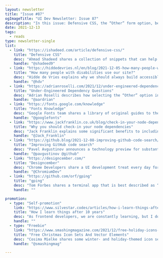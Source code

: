```yaml
---
layout: newsletter
title: "Issue #87"
ogImageTitle: "UI Dev Newsletter: Issue 87"
description: "In this issue: Defensive CSS, the “Other” form option, better ping app, and more."
date: 2021-12-13
tags:
  - reads
type: newsletter-single
list:
  - link: "https://ishadeed.com/article/defensive-css/"
    title: "Defensive CSS"
    desc: "Ahmad Shadeed shares a collection of snippets that can help you write CSS that is protected, which will lead to fewer issues in the future."
    handle: "@shadeed9"
  - link: "https://hiddedevries.nl/en/blog/2021-12-05-how-many-people-with-disabilities-use-our-site"
    title: "How many people with disabilities use our site?"
    desc: "Hidde de Vries explains why we should always build accessible sites, no matter how many people with disabilities use them."
    handle: "@hdv"
  - link: "https://adrianroselli.com/2021/12/under-engineered-dependency-questions.html"
    title: "Under-Engineered Dependency Questions"
    desc: "Adrian Roselli describes how selecting the “Other” option in forms could be handled with only HTML and CSS in an accessible way."
    handle: "@aardrian"
  - link: "https://fonts.google.com/knowledge"
    title: "Fonts Knowledge"
    desc: "Google Fonts team shares a library of original guides to the world of typography produced in collaboration with typographic experts from around the world."
    handle: "@googlefonts"
  - link: "https://www.jackfranklin.co.uk/blog/check-in-your-node-dependencies/"
    title: "Why you should check-in your node dependencies"
    desc: "Jack Franklin explains some significant benefits to including the node_modules folder in the repository."
    handle: "@Jack_Franklin"
  - link: "https://github.blog/2021-12-08-improving-github-code-search/"
    title: "Improving GitHub code search"
    desc: "Pavel Avgustinov announces a technology preview for substantial improvements to searching code on GitHub."
    handle: "@pavgustinov @github"
  - link: "https://designcember.com/"
    title: "Designcember"
    desc: "Chrome Developers share a UI development treat every day for you to celebrate the new responsive web of tomorrow."
    handle: "@ChromiumDev"
  - link: "https://github.com/orf/gping"
    title: "gping"
    desc: "Tom Forbes shares a terminal app that is best described as “ping, but with a graph.”"
    handle: ""

promotion:
  - type: "Self-promotion"
    link: "https://www.silvestar.codes/articles/how-i-learn-things-after-ten-years/"
    title: "How I learn things after 10 years"
    desc: "As frontend developers, we are constantly learning, but I do it differently than before when I was starting."
    handle: ""
  - type: "Freebie"
    link: "https://www.smashingmagazine.com/2021/12/free-holiday-icons-vector-elements/"
    title: "Free Christmas Icon Sets And Vector Elements"
    desc: "Cosima Mielke shares some winter- and holiday-themed icon sets and vector elements that you can use in your projects for free."
    handle: "@smashingmag"

---
```

